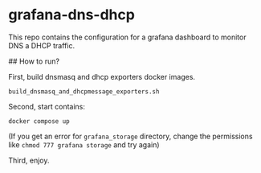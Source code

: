 # grafana-dns-dhcp

This repo contains the configuration for a grafana dashboard to monitor DNS a DHCP traffic.

## How to run?

First, build dnsmasq and dhcp exporters docker images.

```
build_dnsmasq_and_dhcpmessage_exporters.sh
```

Second, start contains:
```
docker compose up
```

(If you get an error for `grafana_storage` directory, change the permissions like `chmod 777 grafana storage` and try again)

Third, enjoy.
